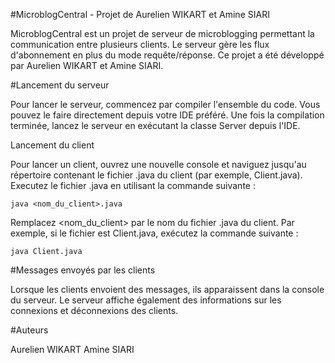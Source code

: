 #MicroblogCentral - Projet de Aurelien WIKART et Amine SIARI

MicroblogCentral est un projet de serveur de microblogging permettant la communication entre plusieurs clients. Le serveur gère les flux d'abonnement en plus du mode requête/réponse. Ce projet a été développé par Aurelien WIKART et Amine SIARI.

#Lancement du serveur

Pour lancer le serveur, commencez par compiler l'ensemble du code. Vous pouvez le faire directement depuis votre IDE préféré. Une fois la compilation terminée, lancez le serveur en exécutant la classe Server depuis l'IDE.

Lancement du client

Pour lancer un client, ouvrez une nouvelle console et naviguez jusqu'au répertoire contenant le fichier .java du client (par exemple, Client.java). Executez le fichier .java en utilisant la commande suivante :

`java <nom_du_client>.java`

Remplacez <nom_du_client> par le nom du fichier .java du client. Par exemple, si le fichier est Client.java, exécutez la commande suivante :

`java Client.java`

#Messages envoyés par les clients

Lorsque les clients envoient des messages, ils apparaissent dans la console du serveur. Le serveur affiche également des informations sur les connexions et déconnexions des clients.

#Auteurs

Aurelien WIKART
Amine SIARI
